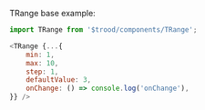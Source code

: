 TRange base example:

```js
import TRange from '$trood/components/TRange';

<TRange {...{
    min: 1,
    max: 10,
    step: 1,
    defaultValue: 3,
    onChange: () => console.log('onChange'),
}} />
```
